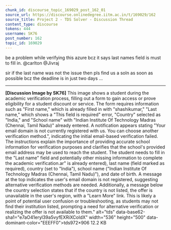 ```yaml
---
chunk_id: discourse_topic_169029_post_162_01
source_url: https://discourse.onlinedegree.iitm.ac.in/t/169029/162
source_title: Project 2 - TDS Solver - Discussion Thread
content_type: discourse
tokens: 444
username: SK76
post_number: 162
topic_id: 169029
---
```


 be a problem while verifying this azure bcz it says last names field is must to fill in. @carlton @Jivraj

sir if the last name was not the issue then pls find us a soln as soon as possible bcz the deadline is in just two days …

---

**[Discussion Image by SK76]** This image shows a student during the academic verification process, filling out a form to gain access or prove eligibility for a student discount or service. The form requires information such as "First name," which is already filled in with "shashikumar," "Last name," which shows a "This field is required" error, "Country" selected as "India," and "School name" with "Indian Institute Of Technology Madras (Chennai, Tamil Nadu)" already entered. A notification appears stating "Your email domain is not currently registered with us. You can choose another verification method.", indicating the initial email-based verification failed. The instructions explain the importance of providing accurate school information for verification purposes and clarifies that the school's provided email address may be used to reach the student. The student needs to fill in the "Last name" field and potentially other missing information to complete the academic verification.ar" is already entered), last name (field marked as required), country (set to "India"), school name ("Indian Institute Of Technology Madras (Chennai, Tamil Nadu)"), and date of birth. A message at the top indicates the user's email domain is not registered, suggesting alternative verification methods are needed. Additionally, a message below the country selection states that if the country is not listed, the offer is unavailable in the user's region, with a "Learn More" link. This is likely a point of potential user confusion or troubleshooting, as students may not find their institution listed, prompting a need for alternative verification or realizing the offer is not available to them." alt="tds" data-base62-sha1="e7aO41eryl39a5vyfEXRiXCoIdX" width="536" height="500" data-dominant-color="EEEFF0">tds972×906 12.2 KB
